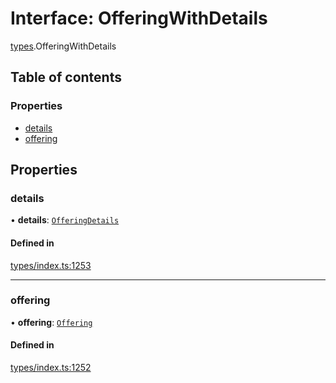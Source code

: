 # Interface: OfferingWithDetails

[types](../wiki/types).OfferingWithDetails

## Table of contents

### Properties

- [details](../wiki/types.OfferingWithDetails#details)
- [offering](../wiki/types.OfferingWithDetails#offering)

## Properties

### details

• **details**: [`OfferingDetails`](../wiki/api.entities.Offering.types.OfferingDetails)

#### Defined in

[types/index.ts:1253](https://github.com/PolymeshAssociation/polymesh-sdk/blob/079537ad/src/types/index.ts#L1253)

___

### offering

• **offering**: [`Offering`](../wiki/api.entities.Offering.Offering)

#### Defined in

[types/index.ts:1252](https://github.com/PolymeshAssociation/polymesh-sdk/blob/079537ad/src/types/index.ts#L1252)
